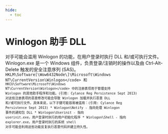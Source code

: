 ```yaml
---
hide:
  - toc
---
```


# Winlogon 助手 DLL

对手可能会滥用 Winlogon 的功能，在用户登录时执行 DLL 和/或可执行文件。Winlogon.exe 是一个 Windows 组件，负责登录/注销时的操作以及由 Ctrl-Alt-Delete 触发的安全注意序列 (SAS)。<code>HKLM\Software[\\Wow6432Node\\]\Microsoft\Windows NT\CurrentVersion\Winlogon\</code> 和 <code>HKCU\Software\Microsoft\Windows NT\CurrentVersion\Winlogon\</code> 中的注册表项用于管理支持 Winlogon 的其他助手程序和功能。(引用: Cylance Reg Persistence Sept 2013)  对这些注册表项的恶意修改可能会导致 Winlogon 加载并执行恶意 DLL 和/或可执行文件。具体来说，以下子键可能容易被滥用：(引用: Cylance Reg Persistence Sept 2013)  * Winlogon\Notify - 指向处理 Winlogon 事件的通知包 DLL * Winlogon\Userinit - 指向 userinit.exe，用户登录时执行的用户初始化程序 * Winlogon\Shell - 指向 explorer.exe，用户登录时执行的系统 shell  对手可能会利用这些功能反复执行恶意代码并建立持久性。
